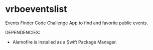 # vrboeventslist

Events Finder Code Challenge
App to find and favorite public events.

DEPENDENCIES:
* Alamofire is installed as a Swift Package Manager.
